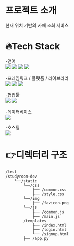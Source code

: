 # 프로젝트 소개
현재 위치 기반의 카페 조회 서비스

# 🔥Tech Stack
-언어\
![](https://img.shields.io/badge/Python-3776AB.svg?&style=for-the-badge&logo=Python&logoColor=white)
![](https://img.shields.io/badge/HTML5-E34F26?style=for-the-badge&logo=HTML5&logoColor=white)
![](https://img.shields.io/badge/CSS3-1572B6?style=for-the-badge&logo=CSS3&logoColor=white)
![](https://img.shields.io/badge/Javascript-F7DF1E?style=for-the-badge&logo=JavaScript&logoColor=black)

-프레임워크 / 플랫폼 / 라이브러리\
![](https://img.shields.io/badge/jquery-1572B6?style=for-the-badge&logo=jquery&logoColor=white)
![](https://img.shields.io/badge/bootstrap-%23563D7C.svg?style=for-the-badge&logo=bootstrap&logoColor=white)
![](https://img.shields.io/badge/Flask-00ffff?style=for-the-badge&logo=Flask&logoColor=black)

-협업툴\
![](https://img.shields.io/badge/github-%23121011.svg?style=for-the-badge&logo=github&logoColor=white)
![](https://img.shields.io/badge/Notion-ff00ff?style=for-the-badge&logo=Notion&logoColor=white)

-데이터베이스\
![](https://img.shields.io/badge/MongoDB-4EA94B?style=for-the-badge&logo=mongodb&logoColor=white)

-호스팅\
![](https://img.shields.io/badge/AWS-%23FF9900.svg?style=for-the-badge&logo=amazon-aws&logoColor=white)

# 👉디렉터리 구조
```
/test
/studyroom-dev
	└──/static
		└──/css
			├── /common.css
			├── /style.css
		└──/img
			├── /favicon.png
		└──/js
			├── /common.js
			├── /main.js
		/templates
			├── /index.html
			├── /login.html
			└── /signup.html
		├── /app.py
```